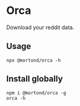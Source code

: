 # Orca 

Download your reddit data.

## Usage

```terminal
npx @mortond/orca -h
```

## Install globally

```terminal
npm i @mortond/orca -g
orca -h
```